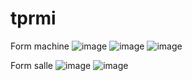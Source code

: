 # tprmi

Form machine
![image](https://github.com/NataliChaima/tprmi/assets/129696269/19e75faa-bb9a-44bb-a735-f92f5e18ab1a)
![image](https://github.com/NataliChaima/tprmi/assets/129696269/76c38b46-b352-4c9d-93c3-6190aad4b74d)
![image](https://github.com/NataliChaima/tprmi/assets/129696269/5bae7e25-2ac6-4d96-be7d-609b5ff38bd8)


Form salle
![image](https://github.com/NataliChaima/tprmi/assets/129696269/b9d8a1e8-a5bd-45b6-94a6-6d6267e95c22)
![image](https://github.com/NataliChaima/tprmi/assets/129696269/c03a8e31-f084-4a1e-ab88-41b7abd009e6)
